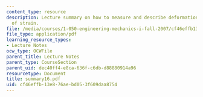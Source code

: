 ```yaml
---
content_type: resource
description: Lecture summary on how to measure and describe deformation, and measurement
  of strain.
file: /media/courses/1-050-engineering-mechanics-i-fall-2007/cf46effb13e876aebd053f609daa8754_summary16.pdf
file_type: application/pdf
learning_resource_types:
- Lecture Notes
ocw_type: OCWFile
parent_title: Lecture Notes
parent_type: CourseSection
parent_uid: dec40ff4-e8ca-636f-c6db-d88880914a96
resourcetype: Document
title: summary16.pdf
uid: cf46effb-13e8-76ae-bd05-3f609daa8754
---
```

